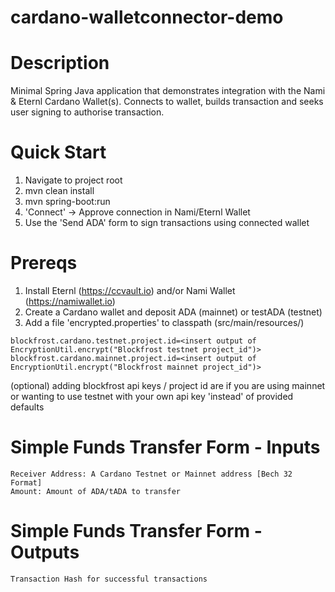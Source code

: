 # cardano-walletconnector-demo

# Description
Minimal Spring Java application that demonstrates integration with the Nami & Eternl Cardano Wallet(s). Connects to wallet, builds transaction and seeks user signing to authorise transaction.

# Quick Start
1. Navigate to project root
2. mvn clean install
3. mvn spring-boot:run
4. 'Connect' -> Approve connection in Nami/Eternl Wallet
5. Use the 'Send ADA' form to sign transactions using connected wallet

# Prereqs
1. Install Eternl (https://ccvault.io) and/or Nami Wallet (https://namiwallet.io)
2. Create a Cardano wallet and deposit ADA (mainnet) or testADA (testnet)
3. Add a file 'encrypted.properties' to classpath (src/main/resources/)
```
blockfrost.cardano.testnet.project.id=<insert output of EncryptionUtil.encrypt("Blockfrost testnet project_id")>
blockfrost.cardano.mainnet.project.id=<insert output of EncryptionUtil.encrypt("Blockfrost mainnet project_id")>
```
(optional) adding blockfrost api keys / project id are if you are using mainnet or wanting to use testnet with your own api key 'instead' of provided defaults

# Simple Funds Transfer Form - Inputs
```
Receiver Address: A Cardano Testnet or Mainnet address [Bech 32 Format]
Amount: Amount of ADA/tADA to transfer
```

# Simple Funds Transfer Form - Outputs
```
Transaction Hash for successful transactions
```
